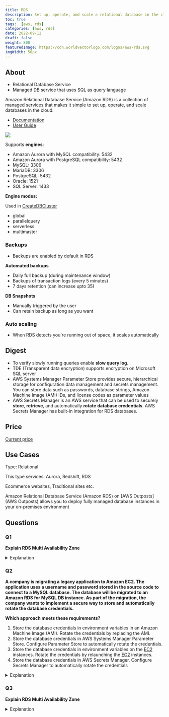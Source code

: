```yaml
---
title: RDS
description: Set up, operate, and scale a relational database in the cloud with just a few clicks.
toc: true
tags:  [aws, rds]
categories: [aws, rds]
date: 2022-09-12
draft: false
weight: 800
featuredImage: https://cdn.worldvectorlogo.com/logos/aws-rds.svg
imgWidth: 50px
---
```


## About

- Relational Database Service
- Managed DB service that uses SQL as query language

Amazon Relational Database Service (Amazon RDS) is a collection of managed services that makes it simple to set up, operate, and scale databases in the cloud.

- [Documentation](https://aws.amazon.com/rds/)
- [User Guide](https://docs.aws.amazon.com/rds/?id=docs_gateway)

![](https://d1.awsstatic.com/video-thumbs/RDS/product-page-diagram_Amazon-RDS-Regular-Deployment_HIW-V2.96bc5b3027474538840af756a5f2c636093f311f.png)

Supports **engines**:

- Amazon Aurora with MySQL compatibility: 5432
- Amazon Aurora with PostgreSQL compatibility: 5432
- MySQL: 3306
- MariaDB: 3306
- PostgreSQL: 5432
- Oracle: 1521
- SQL Server: 1433

**Engine modes:**

Used in [CreateDBCluster](https://docs.aws.amazon.com/AmazonRDS/latest/APIReference/API_CreateDBCluster.html)

- global
- parallelquery
- serverless
- multimaster

### Backups

- Backups are enabled by default in RDS

**Automated backups**

- Daily full backup (during maintenance window)
- Backups of transaction logs (every 5 minutes)
- 7 days retention (can increase upto 35)

**DB Snapshots**  

- Manually triggered by the user
- Can retain backup as long as you want

### Auto scaling

- When RDS detects you're running out of space, it scales automatically

## Digest

- To verify slowly running queries enable **slow query log**.
- TDE (Transparent data encryption) supports encryption on Microsoft SQL server
- AWS Systems Manager Parameter Store provides secure, hierarchical storage for confiquration data management and secrets management. You can store data such as passwords, database strings, Amazon Machine Image (AMI) IDs, and license codes as
parameter values
- AWS Secrets Manager is an AWS service that can be used to securely **store**, **retrieve**, and automatically **rotate** **database credentials**. AWS Secrets Manager has built-in integration for RDS databases.

## Price

[Current price](https://aws.amazon.com/rds/pricing/)

## Use Cases

Type: Relational

This type services: Aurora, Redshift, RDS

Ecommerce websites, Traditional sites etc.

Amazon Relational Database Service (Amazon RDS) on [AWS Outposts](AWS Outposts) allows you to deploy fully managed database instances in your on-premises environment

## Questions

### Q1

**Explain RDS Multi Availability Zone**

<details>
<summary>Explanation</summary>
<div>

- RDS multi AZ used mainly for disaster recovery purposes
- There is an RDS master instance and in another AZ an RDS standby instance
- The data is synced synchronously between them
- The user, application is accessing one DNS name and where there is a failure with the master instance, the DNS name moves to the standby instance, so the failover done automatically

</div>
</details>

### Q2

**A company is migrating a legacy application to Amazon EC2. The application uses a username and password stored in the source code to connect to a MySQL database. The database will be migrated to an Amazon RDS for MySQL DB instance. As part of the migration, the company wants to implement a secure way to store and automatically rotate the database credentials.**

**Which approach meets these requirements?**

1. Store the database credentials in environment variables in an Amazon Machine Image (AMI). Rotate the credentials by replacing the AMI.
2. Store the database credentials in AWS Systems Manager Parameter Store. Configure Parameter Store to automatically rotate the credentials.
3. Store the database credentials in environment variables on the [EC2](../ec2) instances. Rotate the credentials by relaunching the [EC2](../ec2) instances.
4. Store the database credentials in AWS Secrets Manager. Configure Secrets Manager to automatically rotate the credentials

<details>
<summary>Explanation</summary>
<div>

[AWS Secrets Manager](https://aws.amazon.com/secrets-manager/)

Secrets Manager offers [secret rotation](https://aws.amazon.com/blogs/security/rotate-amazon-rds-database-credentials-automatically-with-aws-secrets-manager/)

<mark style="color:white">4</mark>

</div>
</details>

### Q3

**Explain RDS Multi Availability Zone**

<details>
<summary>Explanation</summary>
<div>

- RDS multi AZ used mainly for disaster recovery purposes
- There is an RDS master instance and in another AZ an RDS standby instance
- The data is synced synchronously between them
- The user, application is accessing one DNS name and where there is a failure with the master instance, the DNS name moves to the standby instance, so the failover done automatically

</div>
</details>
